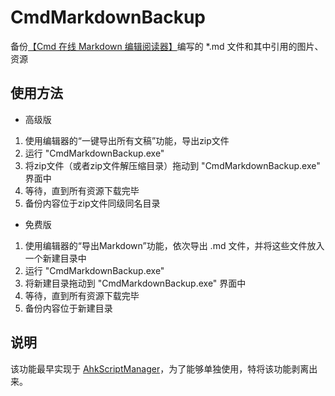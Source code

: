 # CmdMarkdownBackup
备份[【Cmd 在线 Markdown 编辑阅读器】](https://www.zybuluo.com/mdeditor)编写的 *.md 文件和其中引用的图片、资源

## 使用方法

- 高级版
 1. 使用编辑器的“一键导出所有文稿”功能，导出zip文件
 2. 运行 "CmdMarkdownBackup.exe"
 3. 将zip文件（或者zip文件解压缩目录）拖动到 "CmdMarkdownBackup.exe" 界面中
 4. 等待，直到所有资源下载完毕
 5. 备份内容位于zip文件同级同名目录
 
- 免费版
 1. 使用编辑器的“导出Markdown”功能，依次导出 .md 文件，并将这些文件放入一个新建目录中
 2. 运行 "CmdMarkdownBackup.exe"
 3. 将新建目录拖动到 "CmdMarkdownBackup.exe" 界面中
 4. 等待，直到所有资源下载完毕
 5. 备份内容位于新建目录

## 说明
该功能最早实现于 [AhkScriptManager](https://github.com/morgengc/AhkScriptManager/blob/master/scripts/%2B16.%20%E6%B1%87%E6%80%BBmd%E6%96%87%E4%BB%B6.ahk)，为了能够单独使用，特将该功能剥离出来。
